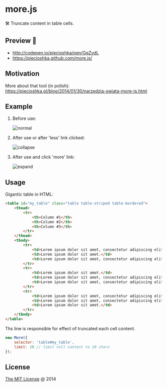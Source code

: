 # more.js

🛠 Truncate content in table cells.

## Preview 🎉

* <http://codepen.io/piecioshka/pen/GqZydL>
* <https://piecioshka.github.com/more.js/>

## Motivation

More about that tool (in polish): <https://piecioshka.pl/blog/2014/01/30/narzedzia-swiata-more-js.html>

## Example

1. Before use:

    ![normal](http://piecioshka.pl/assets/images/posts/more-js/more-js-normal.png)

2. After use or after 'less' link clicked:

    ![collapse](http://piecioshka.pl/assets/images/posts/more-js/more-js-collapse.png)

3. After use and click 'more' link:

    ![expand](http://piecioshka.pl/assets/images/posts/more-js/more-js-expand.png )

## Usage

Gigantic table in HTML:

```html
<table id="my_table" class="table table-striped table-bordered">
    <thead>
        <tr>
            <th>Column #1</th>
            <th>Column #2</th>
            <th>Column #3</th>
        </tr>
    </thead>
    <tbody>
        <tr>
            <td>Lorem ipsum dolor sit amet, consectetur adipiscing elit. Pellentesque ac porttitor purus, vehicula varius metus. Suspendisse et pulvinar nulla. Pellentesque faucibus tristique risus sit amet eleifend. Proin augue elit, laoreet vestibulum mauris vitae, gravida consequat felis.</td>
            <td>Lorem ipsum dolor sit amet.</td>
            <td>Lorem ipsum dolor sit amet, consectetur adipiscing elit. Pellentesque ac porttitor purus, vehicula varius metus.</td>
        </tr>
        <tr>
            <td>Lorem ipsum dolor sit amet.</td>
            <td>Lorem ipsum dolor sit amet, consectetur adipiscing elit. Pellentesque ac porttitor purus, vehicula varius metus. Suspendisse et pulvinar nulla. Pellentesque faucibus tristique risus sit amet eleifend. Proin augue elit, laoreet vestibulum mauris vitae, gravida consequat felis.</td>
            <td>Lorem ipsum dolor sit amet, consectetur adipiscing elit. Pellentesque ac porttitor purus, vehicula varius metus.</td>
        </tr>
        <tr>
            <td>Lorem ipsum dolor sit amet, consectetur adipiscing elit. Pellentesque ac porttitor purus, vehicula varius metus. Suspendisse et pulvinar nulla. Pellentesque faucibus tristique risus sit amet eleifend. Proin augue elit, laoreet vestibulum mauris vitae, gravida consequat felis.</td>
            <td>Lorem ipsum dolor sit amet, consectetur adipiscing elit. Pellentesque ac porttitor purus, vehicula varius metus.</td>
            <td>Lorem ipsum dolor sit amet.</td>
        </tr>
    </tbody>
</table>
```

Ths line is responsible for effect of truncated each cell content.

```javascript
new More({
    selector: 'table#my_table',
    limit: 20 // limit cell content to 20 chars
});
```

## License

[The MIT License](http://piecioshka.mit-license.org) @ 2014
